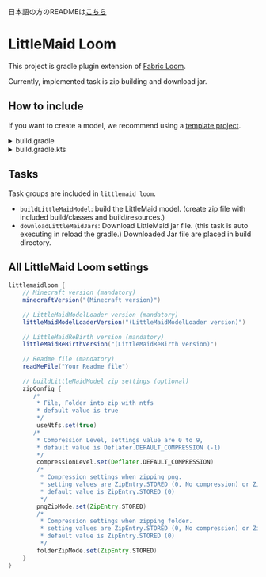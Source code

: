 日本語の方のREADMEは[こちら](https://github.com/Yukkuritaku/littlemaid-loom/blob/master/README_JP.md)

# LittleMaid Loom
This project is gradle plugin extension of [Fabric Loom](https://github.com/FabricMC/fabric-loom).

Currently, implemented task is zip building and download jar.

## How to include

If you want to create a model, we recommend using a [template project](https://github.com/Yukkuritaku/LittleMaidModelProject-Template).

<details><summary>build.gradle</summary>

```gradle
plugins {
	id 'fabric-loom' version '1.6-SNAPSHOT'
	// Must be included below fabric-loom
	id 'io.github.yukkuritaku.littlemaid-loom' version '(LittleMaid Loom Version here)'
	id 'maven-publish'
}

littlemaidloom {
    // Minecraft version
    minecraftVersion("(Minecraft version)")
    
    // LittleMaidModelLoader version
    littleMaidModelLoaderVersion("(LittleMaidModelLoader version)")
    
    // LittleMaidReBirth version
    littleMaidReBirthVersion("(LittleMaidReBirth version)")
   
    // Readme file
    readMeFile("Your Readme file")
}
```

</details>


<details><summary>build.gradle.kts</summary>

```kts
plugins {
	id("fabric-loom") version "1.6-SNAPSHOT"
	// Must be included below fabric-loom
	id("io.github.yukkuritaku.littlemaid-loom") version "(LittleMaid Loom Version here)"
	id("maven-publish")
}

littlemaidloom {
    // Minecraft version
    minecraftVersion("(Minecraft version)")
    
    // LittleMaidModelLoader version
    littleMaidModelLoaderVersion("(LittleMaidModelLoader version)")
    
    // LittleMaidReBirth version
    littleMaidReBirthVersion("(LittleMaidReBirth version)")
   
    // Readme file
    readMeFile("Your Readme file")
}
```

</details>

## Tasks
Task groups are included in `littlemaid loom`.

- `buildLittleMaidModel`: build the LittleMaid model. (create zip file with included build/classes and build/resources.)
- `downloadLittleMaidJars`: Download LittleMaid jar file. (this task is auto executing in reload the gradle.)
Downloaded Jar file are placed in build directory.

## All LittleMaid Loom settings

```gradle
littlemaidloom {
    // Minecraft version (mandatory)
    minecraftVersion("(Minecraft version)")
    
    // LittleMaidModelLoader version (mandatory)
    littleMaidModelLoaderVersion("(LittleMaidModelLoader version)")
    
    // LittleMaidReBirth version (mandatory)
    littleMaidReBirthVersion("(LittleMaidReBirth version)")
   
    // Readme file (mandatory)
    readMeFile("Your Readme file")
    
    // buildLittleMaidModel zip settings (optional)
    zipConfig {
       /*
        * File, Folder into zip with ntfs
        * default value is true
        */
        useNtfs.set(true)
       /*
        * Compression Level, settings value are 0 to 9, 
        * default value is Deflater.DEFAULT_COMPRESSION (-1)
        */
        compressionLevel.set(Deflater.DEFAULT_COMPRESSION)
        /*
         * Compression settings when zipping png.
         * setting values are ZipEntry.STORED (0, No compression) or ZipEntry.DEFLATED (8, Lossless Compression)
         * default value is ZipEntry.STORED (0)
         */
        pngZipMode.set(ZipEntry.STORED)
        /*
         * Compression settings when zipping folder.
         * setting values are ZipEntry.STORED (0, No compression) or ZipEntry.DEFLATED (8, Lossless Compression)
         * default value is ZipEntry.STORED (0)
         */
        folderZipMode.set(ZipEntry.STORED)
    }
}
```
